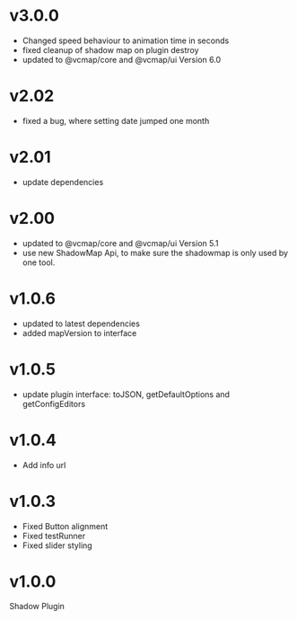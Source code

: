 # v3.0.0

- Changed speed behaviour to animation time in seconds
- fixed cleanup of shadow map on plugin destroy
- updated to @vcmap/core and @vcmap/ui Version 6.0

# v2.02

- fixed a bug, where setting date jumped one month

# v2.01

- update dependencies

# v2.00

- updated to @vcmap/core and @vcmap/ui Version 5.1
- use new ShadowMap Api, to make sure the shadowmap is only used by one tool.

# v1.0.6

- updated to latest dependencies
- added mapVersion to interface

# v1.0.5

- update plugin interface: toJSON, getDefaultOptions and getConfigEditors

# v1.0.4

- Add info url

# v1.0.3

- Fixed Button alignment
- Fixed testRunner
- Fixed slider styling

# v1.0.0

Shadow Plugin
